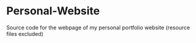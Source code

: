 # Personal-Website

Source code for the webpage of my personal portfolio website (resource files excluded)
